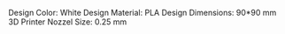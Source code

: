 
Design Color:		White
Design Material:		PLA
Design Dimensions:	90*90 mm
3D Printer Nozzel Size:	0.25 mm
